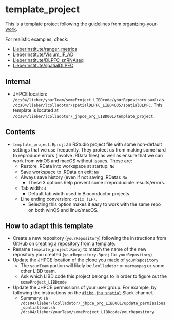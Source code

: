 # template_project


This is a template project following the guidelines from [organizing-your-work](https://lcolladotor.github.io/bioc_team_ds/organizing-your-work.html#.YzL43uzMKX0).

For realistic examples, check:

* [LieberInstitute/ranger_metrics](https://github.com/LieberInstitute/ranger_metrics)
* [LieberInstitute/Visium_IF_AD](https://github.com/LieberInstitute/Visium_IF_AD)
* [LieberInstitute/DLPFC_snRNAseq](https://github.com/LieberInstitute/DLPFC_snRNAseq)
* [LieberInstitute/spatialDLPFC](https://github.com/LieberInstitute/spatialDLPFC)


## Internal

* JHPCE location: `/dcs04/lieber/yourTeam/someProject_LIBDcode/yourRepository` such as `/dcs04/lieber/lcolladotor/spatialDLPFC_LIBD4035/spatialDLPFC`. This template is located at `/dcs04/lieber/lcolladotor/_jhpce_org_LIBD001/template_project`.


## Contents

* `template_project.Rproj`: an RStudio project file with some non-default settings that we use frequently. They protect us from making some hard to reproduce errors (involve .RData files) as well as ensure that we can work from winOS and macOS without issues. These are:
  * Restore .RData into workspace at startup: `No`
  * Save workspace to .RData on exit: `No`
  * Always save history (even if not saving .RData): `No`
    * These 3 options help prevent some irreproducible results/errors.
  * Tab width: `4`
    * Default tab width used in Bioconductor projects
  * Line ending conversion: `Posix (LF)`.
    * Selecting this option makes it easy to work with the same repo on both winOS and linux/macOS.
  
## How to adapt this template

* Create a new repository (`yourRepository`) following the instructions from GitHub on [creating a repository from a template](https://docs.github.com/en/repositories/creating-and-managing-repositories/creating-a-repository-from-a-template).
* Rename `template_project.Rproj` to match the name of the new repository you created (`yourRepository.Rproj` for `yourRepository`)
* Update the JHPCE location of the clone you made of `yourRepository`
  * The `yourTeam` portion will likely be `lcolladotor` or `marmaypag` or some other LIBD team.
  * Ask which LIBD code this project belongs to in order to figure out the `someProject_LIBDcode`
* Update the JHPCE permissions of your user group. For example, by following the instructions on the [`#libd_jhu_spatial`](https://jhu-genomics.slack.com/archives/CR9NYA0BF/p1639091722135100) Slack channel.
  * Summary: `sh /dcs04/lieber/lcolladotor/_jhpce_org_LIBD001/update_permissions_spatialteam.sh /dcs04/lieber/yourTeam/someProject_LIBDcode/yourRepository`

